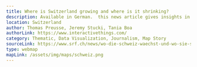 ```yaml
---
title: Where is Switzerland growing and where is it shrinking?
description: Available in German.  this news article gives insights in the population growth of Switzerland between 1981 and 2015 analysing the geospatial distribution of the people. 
location: Switzerland
author: Thomas Preusse, Jeremy Stucki, Tania Boa
authorLink: https://www.interactivethings.com/
category: Thematic, Data Visualization, Journalism, Map Story
sourceLink: https://www.srf.ch/news/wo-die-schweiz-waechst-und-wo-sie-schrumpft-2
type: webmap
mapLink: /assets/img/maps/schweiz.png
---
```

